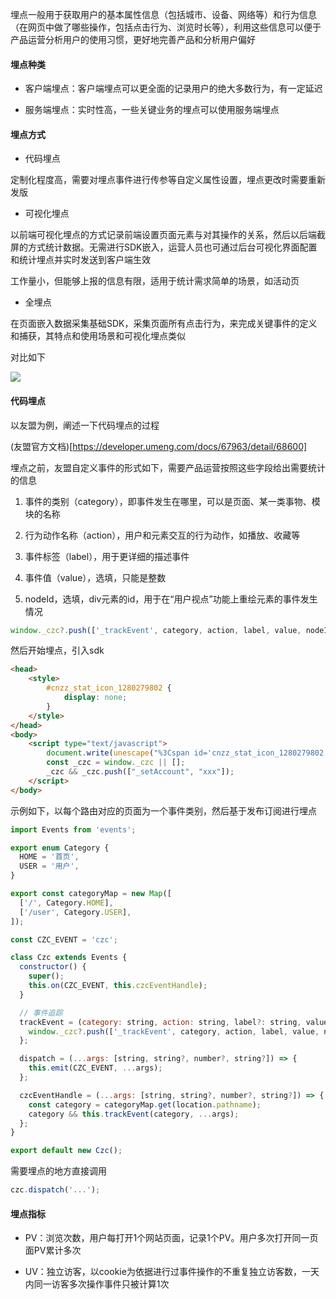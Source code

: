 埋点一般用于获取用户的基本属性信息（包括城市、设备、网络等）和行为信息（在网页中做了哪些操作，包括点击行为、浏览时长等），利用这些信息可以便于产品运营分析用户的使用习惯，更好地完善产品和分析用户偏好

#### 埋点种类

- 客户端埋点：客户端埋点可以更全面的记录用户的绝大多数行为，有一定延迟

- 服务端埋点：实时性高，一些关键业务的埋点可以使用服务端埋点

#### 埋点方式

- 代码埋点

定制化程度高，需要对埋点事件进行传参等自定义属性设置，埋点更改时需要重新发版

- 可视化埋点

以前端可视化埋点的方式记录前端设置页面元素与对其操作的关系，然后以后端截屏的方式统计数据。无需进行SDK嵌入，运营人员也可通过后台可视化界面配置和统计埋点并实时发送到客户端生效

工作量小，但能够上报的信息有限，适用于统计需求简单的场景，如活动页

- 全埋点

在页面嵌入数据采集基础SDK，采集页面所有点击行为，来完成关键事件的定义和捕获，其特点和使用场景和可视化埋点类似

对比如下

![](https://upload-images.jianshu.io/upload_images/7179125-6cc6a77f1d54a725.png?imageMogr2/auto-orient/strip|imageView2/2/w/676/format/webp)

#### 代码埋点

以友盟为例，阐述一下代码埋点的过程

(友盟官方文档)[https://developer.umeng.com/docs/67963/detail/68600]

埋点之前，友盟自定义事件的形式如下，需要产品运营按照这些字段给出需要统计的信息

1. 事件的类别（category），即事件发生在哪里，可以是页面、某一类事物、模块的名称

2. 行为动作名称（action），用户和元素交互的行为动作，如播放、收藏等

3. 事件标签（label），用于更详细的描述事件

4. 事件值（value），选填，只能是整数

5. nodeId，选填，div元素的id，用于在“用户视点”功能上重绘元素的事件发生情况

```js
window._czc?.push(['_trackEvent', category, action, label, value, nodeId]);
```

然后开始埋点，引入sdk

```html
<head>
    <style>
        #cnzz_stat_icon_1280279802 {
            display: none;
        }
    </style>
</head>
<body>
    <script type="text/javascript">
        document.write(unescape("%3Cspan id='cnzz_stat_icon_1280279802'%3E%3C/span%3E%3Cscript src='xxx' type='text/javascript'%3E%3C/script%3E"));
        const _czc = window._czc || [];
        _czc && _czc.push(["_setAccount", "xxx"]);
    </script>
</body>
```

示例如下，以每个路由对应的页面为一个事件类别，然后基于发布订阅进行埋点

```js
import Events from 'events';

export enum Category {
  HOME = '首页',
  USER = '用户',
}

export const categoryMap = new Map([
  ['/', Category.HOME],
  ['/user', Category.USER],
]);

const CZC_EVENT = 'czc';

class Czc extends Events {
  constructor() {
    super();
    this.on(CZC_EVENT, this.czcEventHandle);
  }

  // 事件追踪
  trackEvent = (category: string, action: string, label?: string, value?: number, nodeId?: string) => {
    window._czc?.push(['_trackEvent', category, action, label, value, nodeId]);
  };

  dispatch = (...args: [string, string?, number?, string?]) => {
    this.emit(CZC_EVENT, ...args);
  };

  czcEventHandle = (...args: [string, string?, number?, string?]) => {
    const category = categoryMap.get(location.pathname);
    category && this.trackEvent(category, ...args);
  };
}

export default new Czc();
```

需要埋点的地方直接调用

```js
czc.dispatch('...');
```

#### 埋点指标

- PV：浏览次数，用户每打开1个网站页面，记录1个PV。用户多次打开同一页面PV累计多次

- UV：独立访客，以cookie为依据进行过事件操作的不重复独立访客数，一天内同一访客多次操作事件只被计算1次